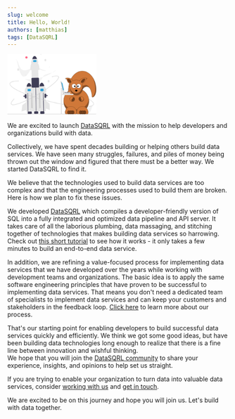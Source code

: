 ```yaml
---
slug: welcome
title: Hello, World!
authors: [matthias]
tags: [DataSQRL]
---
```


<img src="/img/generic/undraw_launch.svg" alt="Launching DataSQRL >" width="40%"/>

We are excited to launch [DataSQRL](/about) with the mission to help developers and organizations build with data.

Collectively, we have spent decades building or helping others build data services. We have seen many struggles, failures, and piles of money being thrown out the window and figured that there must be a better way. We started DataSQRL to find it.

We believe that the technologies used to build data services are too complex and that the engineering processes used to build them are broken. Here is how we plan to fix these issues.

<!--truncate-->

We developed [DataSQRL](/) which  compiles a developer-friendly version of SQL into a fully integrated and optimized data pipeline and API server. It takes care of all the laborious plumbing, data massaging, and stitching together of technologies that makes building data services so harrowing. Check out [this short tutorial](/docs/getting-started/quickstart) to see how it works - it only takes a few minutes to build an end-to-end data service.

In addition, we are refining a value-focused process for implementing data services that we have developed over the years while working with development teams and organizations. The basic idea is to apply the same software engineering principles that have proven to be successful to implementing data services. That means you don't need a dedicated team of specialists to implement data services and can keep your customers and stakeholders in the feedback loop. [Click here](/docs/process/intro) to learn more about our process.

That's our starting point for enabling developers to build successful data services quickly and efficiently. We think we got some good ideas, but have been building data technologies long enough to realize that there is a fine line between innovation and wishful thinking.<br />
We hope that you will join the [DataSQRL community](/community) to share your experience, insights, and opinions to help set us straight.

If you are trying to enable your organization to turn data into valuable data services, consider [working with us](/services) and [get in touch](/contact).

We are excited to be on this journey and hope you will join us. Let's build with data together.